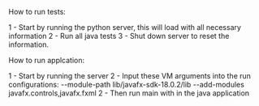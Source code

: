 How to run tests:

1 - Start by running the python server, this will load with all necessary information
2 - Run all java tests
3 - Shut down server to reset the information.

How to run applcation:

1 - Start by running the server
2 - Input these VM arguments into the run configurations: --module-path lib/javafx-sdk-18.0.2/lib --add-modules javafx.controls,javafx.fxml
2 - Then run main with in the java application

